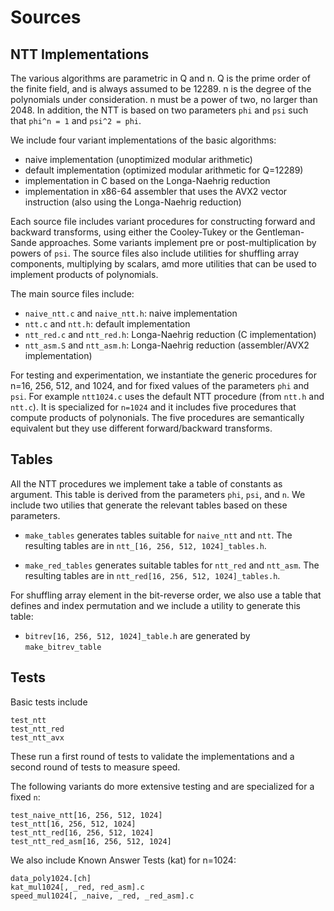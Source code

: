 # Sources


## NTT Implementations

The various algorithms are parametric in Q and n. Q is the prime order of the finite field, and is 
always assumed to be 12289. n is the degree of the polynomials under consideration. 
n must be a power of two, no larger than 2048. In addition, the NTT is based on two parameters
``phi`` and ``psi`` such that ``phi^n = 1`` and ``psi^2 = phi``.

We include four variant implementations of the basic algorithms:
- naive implementation (unoptimized modular arithmetic)
- default implementation (optimized modular arithmetic for Q=12289)
- implementation in C based on the Longa-Naehrig reduction
- implementation in x86-64 assembler that uses the AVX2 vector instruction (also using the Longa-Naehrig reduction)

Each source file includes variant procedures for constructing forward and backward transforms, using either
the Cooley-Tukey or the Gentleman-Sande approaches. Some variants implement pre or post-multiplication by
powers of ``psi``. The source files also include utilities for shuffling array components, multiplying
by scalars, amd more utilities that can be used to implement products of polynomials.

The main source files include:
- ``naive_ntt.c`` and ``naive_ntt.h``: naive implementation
- ``ntt.c`` and ``ntt.h``: default implementation
- ``ntt_red.c`` and ``ntt_red.h``: Longa-Naehrig reduction (C implementation)
- ``ntt_asm.S`` and ``ntt_asm.h``: Longa-Naehrig reduction (assembler/AVX2 implementation)

For testing and experimentation, we instantiate the generic procedures for n=16, 256, 512, and 1024,
and for fixed values of the parameters ``phi`` and ``psi``.
For example ``ntt1024.c`` uses the default NTT procedure (from ``ntt.h`` and ``ntt.c``). 
It is specialized for ``n=1024`` and it includes five procedures that compute products of polynonials.
The five procedures are semantically equivalent but they use different forward/backward transforms.

## Tables

All the NTT procedures we implement take a table of constants as argument.
This table is derived from the parameters ``phi``, ``psi``, and ``n``.  We include
two utilies that generate the relevant tables based on these parameters.

* `make_tables` generates tables suitable for ``naive_ntt`` and ``ntt``. The resulting
   tables are in ``ntt_[16, 256, 512, 1024]_tables.h``.

* `make_red_tables` generates suitable tables for ``ntt_red`` and ``ntt_asm``. 
   The resulting tables are in ``ntt_red[16, 256, 512, 1024]_tables.h``.

For shuffling array element in the bit-reverse order, we also use a table that defines
and index permutation and we include a utility to generate this table:

* `bitrev[16, 256, 512, 1024]_table.h` are generated by `make_bitrev_table`


## Tests

Basic tests include

```
test_ntt
test_ntt_red
test_ntt_avx
```
These run a first round of tests to validate the implementations and a second
round of tests to measure speed.

The following variants do more extensive testing and are specialized for a fixed ``n``:

```
test_naive_ntt[16, 256, 512, 1024]
test_ntt[16, 256, 512, 1024]
test_ntt_red[16, 256, 512, 1024]
test_ntt_red_asm[16, 256, 512, 1024]
```

We also include Known Answer Tests (kat) for n=1024:
```
data_poly1024.[ch]
kat_mul1024[, _red, red_asm].c
speed_mul1024[, _naive, _red, _red_asm].c
```



